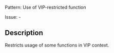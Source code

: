 Pattern: Use of VIP-restricted function

Issue: -

## Description

Restricts usage of some functions in VIP context.
